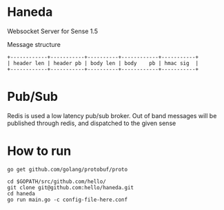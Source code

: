 # Haneda

Websocket Server for Sense 1.5


Message structure

```
+------------+-----------+----------+------------+-----------+
| header len | header pb | body len | body    pb | hmac sig  |
+------------+-----------+----------+------------+-----------+
```

# Pub/Sub

Redis is used a low latency pub/sub broker.
Out of band messages will be published through redis, and dispatched to the given sense


# How to run

```
go get github.com/golang/protobuf/proto

cd $GOPATH/src/github.com/hello/
git clone git@github.com:hello/haneda.git
cd haneda
go run main.go -c config-file-here.conf
```

